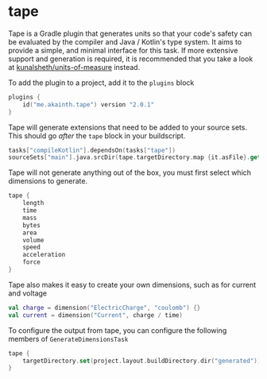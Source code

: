 # tape

Tape is a Gradle plugin that generates units so that your code's safety can be evaluated by the compiler and Java /
Kotlin's type system. It aims to provide a simple, and minimal interface for this task. If more extensive support and generation is required, it is recommended that you take a look at [kunalsheth/units-of-measure](https://github.com/kunalsheth/units-of-measure) instead.

To add the plugin to a project, add it to the `plugins` block

```kotlin
plugins {
    id("me.akainth.tape") version "2.0.1"
}
```

Tape will generate extensions that need to be added to your source sets. This should go _after_ the `tape` block in your buildscript.

~~~kotlin
tasks["compileKotlin"].dependsOn(tasks["tape"])
sourceSets["main"].java.srcDir(tape.targetDirectory.map {it.asFile}.get())
~~~

Tape will not generate anything out of the box, you must first select which dimensions to generate.

```kotlin
tape {    
    length
    time
    mass
    bytes
    area
    volume
    speed
    acceleration
    force
}
```

Tape also makes it easy to create your own dimensions, such as for current and voltage

```kotlin
val charge = dimension("ElectricCharge", "coulomb") {}
val current = dimension("Current", charge / time)
```

To configure the output from tape, you can configure the following members of `GenerateDimensionsTask`
~~~kotlin
tape {
    targetDirectory.set(project.layout.buildDirectory.dir("generated"))
}
~~~
